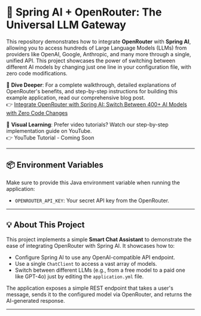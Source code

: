 # 🤖 Spring AI + OpenRouter: The Universal LLM Gateway

This repository demonstrates how to integrate **OpenRouter** with **Spring AI**, allowing you to access hundreds of Large Language Models (LLMs) from providers like OpenAI, Google, Anthropic, and many more through a single, unified API. This project showcases the power of switching between different AI models by changing just one line in your configuration file, with zero code modifications.

📖 **Dive Deeper**: For a complete walkthrough, detailed explanations of OpenRouter's benefits, and step-by-step instructions for building this example application, read our comprehensive blog post.<br>
👉 [Integrate OpenRouter with Spring AI: Switch Between 400+ AI Models with Zero Code Changes](https://bootcamptoprod.com/integrate-openrouter-with-spring-ai/)

🎥 **Visual Learning**: Prefer video tutorials? Watch our step-by-step implementation guide on YouTube.<br>
👉 YouTube Tutorial - Coming Soon

---

## 📦 Environment Variables

Make sure to provide this Java environment variable when running the application:

-   `OPENROUTER_API_KEY`: Your secret API key from the OpenRouter.

---

## 💡 About This Project

This project implements a simple **Smart Chat Assistant** to demonstrate the ease of integrating OpenRouter with Spring AI. It showcases how to:

*   Configure Spring AI to use any OpenAI-compatible API endpoint.
*   Use a single `ChatClient` to access a vast array of models.
*   Switch between different LLMs (e.g., from a free model to a paid one like GPT-4o) just by editing the `application.yml` file.

The application exposes a simple REST endpoint that takes a user's message, sends it to the configured model via OpenRouter, and returns the AI-generated response.

---